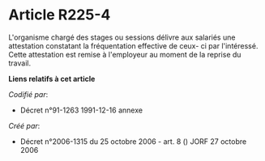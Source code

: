 # Article R225-4

L'organisme chargé des stages ou sessions délivre aux salariés une attestation constatant la fréquentation effective de ceux-
ci par l'intéressé. Cette attestation est remise à l'employeur au moment de la reprise du travail.

**Liens relatifs à cet article**

_Codifié par_:

  - Décret n°91-1263 1991-12-16 annexe

_Créé par_:

  - Décret n°2006-1315 du 25 octobre 2006 - art. 8 () JORF 27 octobre 2006
